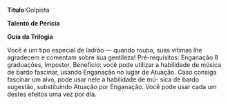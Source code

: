 **Titulo**:Golpista

**Talento de Perícia**

**Guia da Trilogia**

 Você é um tipo especial de ladrão — quando rouba, suas vítimas lhe agradecem e comentam sobre sua gentileza! Pré-requisitos: Enganação 8 graduações, Impostor. Benefício: você pode utilizar a habilidade de música de bardo fascinar, usando Enganação no lugar de Atuação. Caso consiga fascinar um alvo, pode usar nele a habilidade de mú- sica de bardo sugestão, substituindo Atuação por Enganação. Você pode usar cada um destes efeitos uma vez por dia.